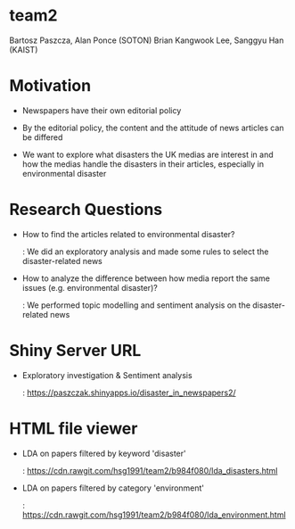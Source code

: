 # team2
Bartosz Paszcza, Alan Ponce (SOTON)
Brian Kangwook Lee, Sanggyu Han (KAIST)

# Motivation

- Newspapers have their own editorial policy

- By the editorial policy, the content and the attitude of news articles can be differed

- We want to explore what disasters the UK medias are interest in and how the medias handle the disasters in their articles, especially in environmental disaster

# Research Questions
- How to find the articles related to environmental disaster?

  : We did an exploratory analysis and made some rules to select the disaster-related news

- How to analyze the difference between how media report the same issues (e.g. environmental disaster)?

  : We performed topic modelling and sentiment analysis on the disaster-related news

# Shiny Server URL

- Exploratory investigation & Sentiment analysis

  : https://paszczak.shinyapps.io/disaster_in_newspapers2/


# HTML file viewer

- LDA on papers filtered by keyword 'disaster'

  : https://cdn.rawgit.com/hsg1991/team2/b984f080/lda_disasters.html

- LDA on papers filtered by category 'environment'

  : https://cdn.rawgit.com/hsg1991/team2/b984f080/lda_environment.html

